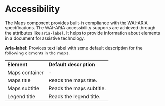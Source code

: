 # Accessibility

The Maps component provides built-in compliance with the [WAI-ARIA](http://www.w3.org/WAI/PF/aria-practices/) specifications. The WAI-ARIA accessibility supports are achieved through the attributes like `aria-label`. It helps to provide information about elements in a document for assistive technology.

**Aria-label:** Provides text label with some default description for the following elements in the maps.

<!-- markdownlint-disable MD033 -->

<table>
    <tr>
        <td><b>Element</b></td>
        <td><b>Default description</b></td>
    </tr>
    <tr>
        <td>Maps container</td>
        <td>-</td>
    </tr>
    <tr>
        <td>Maps title</td>
        <td>Reads the maps title.</td>
    </tr>
    <tr>
        <td>Maps subtitle</td>
        <td>Reads the maps subtitle.</td>
    </tr>
    <tr>
        <td>Legend title</td>
        <td>Reads the legend title.</td>
    </tr>
</table>
